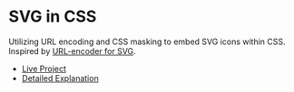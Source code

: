 # SVG in CSS

Utilizing URL encoding and CSS masking to embed SVG icons within CSS. Inspired by [URL-encoder for SVG](https://yoksel.github.io/url-encoder/).

- [Live Project](https://peiwen.lu/project/svg-in-css)
- [Detailed Explanation](https://peiwen.lu/posts/svg-in-css)

